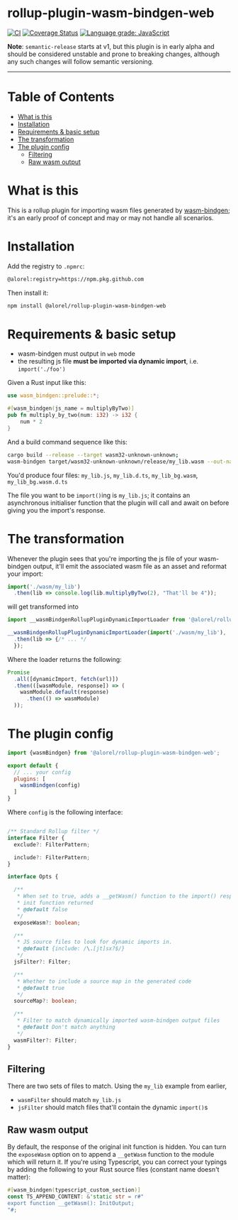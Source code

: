 # rollup-plugin-wasm-bindgen-web

[![CI](https://github.com/Alorel/rollup-plugin-wasm-bindgen-web/workflows/Core/badge.svg?branch=master)](https://github.com/Alorel/rollup-plugin-wasm-bindgen-web/actions?query=workflow%3ACore+branch%3Amaster+)
[![Coverage Status](https://coveralls.io/repos/github/Alorel/rollup-plugin-wasm-bindgen-web/badge.svg?branch=master)](https://coveralls.io/github/Alorel/rollup-plugin-wasm-bindgen-web)
[![Language grade: JavaScript](https://img.shields.io/lgtm/grade/javascript/g/Alorel/rollup-plugin-wasm-bindgen-web.svg?logo=lgtm&logoWidth=18)](https://lgtm.com/projects/g/Alorel/rollup-plugin-wasm-bindgen-web/context:javascript)

**Note**: `semantic-release` starts at v1, but this plugin is in early alpha and should be considered unstable and prone
to breaking changes, although any such changes will follow semantic versioning.

-----

# Table of Contents

<!-- START doctoc generated TOC please keep comment here to allow auto update -->
<!-- DON'T EDIT THIS SECTION, INSTEAD RE-RUN doctoc TO UPDATE -->

- [What is this](#what-is-this)
- [Installation](#installation)
- [Requirements & basic setup](#requirements--basic-setup)
- [The transformation](#the-transformation)
- [The plugin config](#the-plugin-config)
  - [Filtering](#filtering)
  - [Raw wasm output](#raw-wasm-output)

<!-- END doctoc generated TOC please keep comment here to allow auto update -->

# What is this

This is a rollup plugin for importing wasm files generated by [wasm-bindgen](https://github.com/rustwasm/wasm-bindgen);
it's an early proof of concept and may or may not handle all scenarios.

# Installation

Add the registry to `.npmrc`:

```bash
@alorel:registry=https://npm.pkg.github.com
```

Then install it:

```bash
npm install @alorel/rollup-plugin-wasm-bindgen-web
```

# Requirements & basic setup

- wasm-bindgen must output in `web` mode
- the resulting js file **must be imported via dynamic import**, i.e. `import('./foo')`

Given a Rust input like this:

```rust
use wasm_bindgen::prelude::*;

#[wasm_bindgen(js_name = multiplyByTwo)]
pub fn multiply_by_two(num: i32) -> i32 {
    num * 2
}
```

And a build command sequence like this:

```bash
cargo build --release --target wasm32-unknown-unknown;
wasm-bindgen target/wasm32-unknown-unknown/release/my_lib.wasm --out-name my_lib --target web;
```

You'd produce four files: `my_lib.js`, `my_lib.d.ts`, `my_lib_bg.wasm`, `my_lib_bg.wasm.d.ts`

The file you want to be `import()`ing is `my_lib.js`; it contains an asynchronous initialiser function that the plugin
will call and await on before giving you the import's response.

# The transformation

Whenever the plugin sees that you're importing the js file of your wasm-bindgen output, it'll emit the associated wasm
file as an asset and reformat your import:

```javascript
import('./wasm/my_lib')
  .then(lib => console.log(lib.multiplyByTwo(2), "That'll be 4"));
```

will get transformed into

```javascript
import __wasmBindgenRollupPluginDynamicImportLoader from '@alorel/rollup-plugin-wasm-bindgen-web/autoinit-wasm-import';

__wasmBindgenRollupPluginDynamicImportLoader(import('./wasm/my_lib'), 'urlOfWasmFile.wasm')
  .then(lib => {/* ... */
  });
```

Where the loader returns the following:

```javascript
Promise
  .all([dynamicImport, fetch(url)])
  .then(([wasmModule, response]) => (
    wasmModule.default(response)
      .then(() => wasmModule)
  ));
```

# The plugin config

```javascript
import {wasmBindgen} from '@alorel/rollup-plugin-wasm-bindgen-web';

export default {
  // ... your config
  plugins: [
    wasmBindgen(config)
  ]
}
```

Where `config` is the following interface:

```typescript

/** Standard Rollup filter */
interface Filter {
  exclude?: FilterPattern;

  include?: FilterPattern;
}

interface Opts {

  /**
   * When set to true, adds a __getWasm() function to the import() response which returns what the original
   * init function returned
   * @default false
   */
  exposeWasm?: boolean;

  /**
   * JS source files to look for dynamic imports in.
   * @default {include: /\.[jt]sx?$/}
   */
  jsFilter?: Filter;

  /**
   * Whether to include a source map in the generated code
   * @default true
   */
  sourceMap?: boolean;

  /**
   * Filter to match dynamically imported wasm-bindgen output files
   * @default Don't match anything
   */
  wasmFilter?: Filter;
}
```

## Filtering

There are two sets of files to match. Using the `my_lib` example from earlier,

- `wasmFilter` should match `my_lib.js`
- `jsFilter` should match files that'll contain the dynamic `import()`s

## Raw wasm output

By default, the response of the original init function is hidden. You can turn the `exposeWasm` option on to append
a `__getWasm` function to the module which will return it. If you're using Typescript, you can correct your typings by
adding the following to your Rust source files (constant name doesn't matter):

```rust
#[wasm_bindgen(typescript_custom_section)]
const TS_APPEND_CONTENT: &'static str = r#"
export function __getWasm(): InitOutput;
"#;
```
